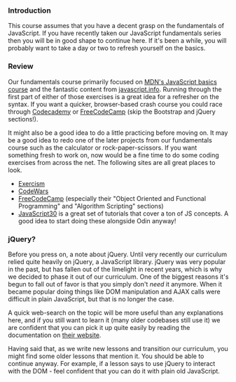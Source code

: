 ### Introduction
This course assumes that you have a decent grasp on the fundamentals of JavaScript.  If you have recently taken our JavaScript fundamentals series then you will be in good shape to continue here.  If it's been a while, you will probably want to take a day or two to refresh yourself on the basics.

### Review

Our fundamentals course primarily focused on [MDN's JavaScript basics course](https://developer.mozilla.org/en-US/docs/Learn/Getting_started_with_the_web/JavaScript_basics) and the fantastic content from [javascript.info](http://javascript.info/).  Running through the first part of either of those exercises is a great idea for a refresher on the syntax. If you want a quicker, browser-based crash course you could race through [Codecademy](https://www.codecademy.com/learn) or [FreeCodeCamp](https://www.freecodecamp.org/) (skip the Bootstrap and jQuery sections!).

It might also be a good idea to do a little practicing before moving on.  It may be a good idea to redo one of the later projects from our fundamentals course such as the calculator or rock-paper-scissors.  If you want something fresh to work on, now would be a fine time to do some coding exercises from across the net.  The following sites are all great places to look.

- [Exercism](http://exercism.io/)
- [CodeWars](https://www.codewars.com/)
- [FreeCodeCamp](https://www.freecodecamp.org/) (especially their "Object Oriented and Functional Programming" and "Algorithm Scripting" sections)
- [JavaScript30](https://javascript30.com/) is a great set of tutorials that cover a ton of JS concepts. A good idea to start doing these alongside Odin anyway!

### jQuery?

Before you press on, a note about jQuery. Until very recently our curriculum relied quite heavily on jQuery, a JavaScript library.  jQuery was very popular in the past, but has fallen out of the limelight in recent years, which is why we decided to phase it out of our curriculum.  One of the biggest reasons it's begun to fall out of favor is that you simply don't _need_ it anymore.  When it became popular doing things like DOM manipulation and AJAX calls were difficult in plain JavaScript, but that is no longer the case.

A quick web-search on the topic will be more useful than any explanations here, and if you still want to learn it (many older codebases still use it) we are confident that you can pick it up quite easily by reading the documentation on [their website](https://jquery.com/).

Having said that, as we write new lessons and transition our curriculum, you might find some older lessons that mention it.  You should be able to continue anyway.  For example, if a lesson says to use jQuery to interact with the DOM - feel confident that you can do it with plain old JavaScript.
